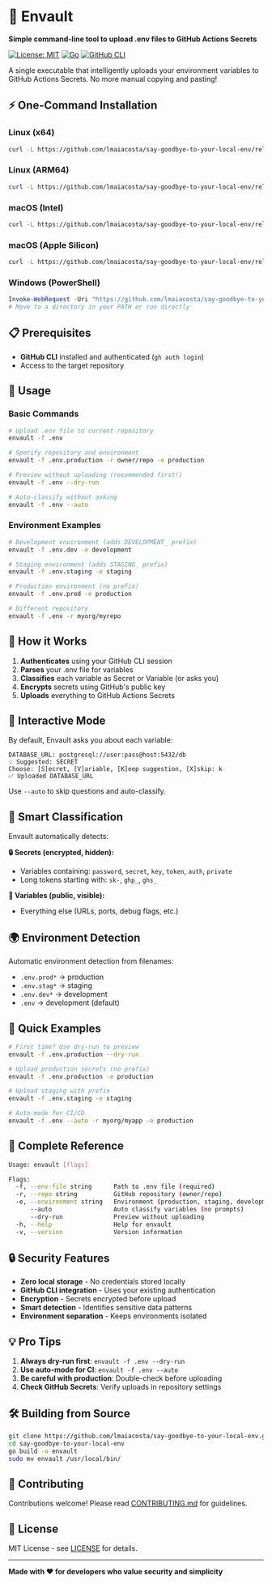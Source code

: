 # 🚀 Envault

**Simple command-line tool to upload .env files to GitHub Actions Secrets**

[![License: MIT](https://img.shields.io/badge/License-MIT-yellow.svg)](https://opensource.org/licenses/MIT)
[![Go](https://img.shields.io/badge/Go-1.21+-blue.svg)](https://golang.org/)
[![GitHub CLI](https://img.shields.io/badge/Requires-GitHub_CLI-blue.svg)](https://cli.github.com/)

A single executable that intelligently uploads your environment variables to GitHub Actions Secrets. No more manual copying and pasting!

## ⚡ One-Command Installation

### Linux (x64)
```bash
curl -L https://github.com/lmaiacosta/say-goodbye-to-your-local-env/releases/latest/download/envault-linux-amd64 -o envault && chmod +x envault && sudo mv envault /usr/local/bin/
```

### Linux (ARM64)
```bash
curl -L https://github.com/lmaiacosta/say-goodbye-to-your-local-env/releases/latest/download/envault-linux-arm64 -o envault && chmod +x envault && sudo mv envault /usr/local/bin/
```

### macOS (Intel)
```bash
curl -L https://github.com/lmaiacosta/say-goodbye-to-your-local-env/releases/latest/download/envault-darwin-amd64 -o envault && chmod +x envault && sudo mv envault /usr/local/bin/
```

### macOS (Apple Silicon)
```bash
curl -L https://github.com/lmaiacosta/say-goodbye-to-your-local-env/releases/latest/download/envault-darwin-arm64 -o envault && chmod +x envault && sudo mv envault /usr/local/bin/
```

### Windows (PowerShell)
```powershell
Invoke-WebRequest -Uri "https://github.com/lmaiacosta/say-goodbye-to-your-local-env/releases/latest/download/envault-windows-amd64.exe" -OutFile "envault.exe"
# Move to a directory in your PATH or run directly
```

## 📋 Prerequisites

- **GitHub CLI** installed and authenticated (`gh auth login`)
- Access to the target repository

## 🎯 Usage

### Basic Commands
```bash
# Upload .env file to current repository
envault -f .env

# Specify repository and environment
envault -f .env.production -r owner/repo -e production

# Preview without uploading (recommended first!)
envault -f .env --dry-run

# Auto-classify without asking
envault -f .env --auto
```

### Environment Examples
```bash
# Development environment (adds DEVELOPMENT_ prefix)
envault -f .env.dev -e development

# Staging environment (adds STAGING_ prefix)
envault -f .env.staging -e staging

# Production environment (no prefix)
envault -f .env.prod -e production

# Different repository
envault -f .env -r myorg/myrepo
```

## 🔧 How it Works

1. **Authenticates** using your GitHub CLI session
2. **Parses** your .env file for variables
3. **Classifies** each variable as Secret or Variable (or asks you)
4. **Encrypts** secrets using GitHub's public key
5. **Uploads** everything to GitHub Actions Secrets

## 🎨 Interactive Mode

By default, Envault asks you about each variable:

```
DATABASE_URL: postgresql://user:pass@host:5432/db
💡 Suggested: SECRET
Choose: [S]ecret, [V]ariable, [K]eep suggestion, [X]skip: k
✅ Uploaded DATABASE_URL
```

Use `--auto` to skip questions and auto-classify.

## 🔐 Smart Classification

Envault automatically detects:

**🔒 Secrets (encrypted, hidden):**
- Variables containing: `password`, `secret`, `key`, `token`, `auth`, `private`
- Long tokens starting with: `sk-`, `ghp_`, `ghs_`

**📝 Variables (public, visible):**
- Everything else (URLs, ports, debug flags, etc.)

## 🌍 Environment Detection

Automatic environment detection from filenames:
- `.env.prod*` → production
- `.env.stag*` → staging
- `.env.dev*` → development
- `.env` → development (default)

## 🚀 Quick Examples

```bash
# First time? Use dry-run to preview
envault -f .env.production --dry-run

# Upload production secrets (no prefix)
envault -f .env.production -e production

# Upload staging with prefix
envault -f .env.staging -e staging

# Auto-mode for CI/CD
envault -f .env --auto -r myorg/myapp -e production
```

## 📖 Complete Reference

```bash
Usage: envault [flags]

Flags:
  -f, --env-file string      Path to .env file (required)
  -r, --repo string          GitHub repository (owner/repo)
  -e, --environment string   Environment (production, staging, development)
      --auto                 Auto classify variables (no prompts)
      --dry-run              Preview without uploading
  -h, --help                 Help for envault
  -v, --version              Version information
```

## 🔒 Security Features

- **Zero local storage** - No credentials stored locally
- **GitHub CLI integration** - Uses your existing authentication
- **Encryption** - Secrets encrypted before upload
- **Smart detection** - Identifies sensitive data patterns
- **Environment separation** - Keeps environments isolated

## 💡 Pro Tips

1. **Always dry-run first**: `envault -f .env --dry-run`
2. **Use auto-mode for CI**: `envault -f .env --auto`
3. **Be careful with production**: Double-check before uploading
4. **Check GitHub Secrets**: Verify uploads in repository settings

## 🛠️ Building from Source

```bash
git clone https://github.com/lmaiacosta/say-goodbye-to-your-local-env.git
cd say-goodbye-to-your-local-env
go build -o envault
sudo mv envault /usr/local/bin/
```

## 🤝 Contributing

Contributions welcome! Please read [CONTRIBUTING.md](CONTRIBUTING.md) for guidelines.

## 📄 License

MIT License - see [LICENSE](LICENSE) for details.

---

**Made with ❤️ for developers who value security and simplicity**
